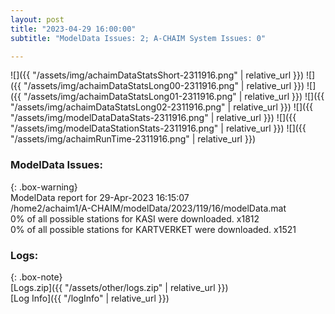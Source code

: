 ```yaml
---
layout: post
title: "2023-04-29 16:00:00"
subtitle: "ModelData Issues: 2; A-CHAIM System Issues: 0"

---
```


![]({{ "/assets/img/achaimDataStatsShort-2311916.png" | relative_url }})
![]({{ "/assets/img/achaimDataStatsLong00-2311916.png" | relative_url }})
![]({{ "/assets/img/achaimDataStatsLong01-2311916.png" | relative_url }})
![]({{ "/assets/img/achaimDataStatsLong02-2311916.png" | relative_url }})
![]({{ "/assets/img/modelDataDataStats-2311916.png" | relative_url }})
![]({{ "/assets/img/modelDataStationStats-2311916.png" | relative_url }})
![]({{ "/assets/img/achaimRunTime-2311916.png" | relative_url }})


### ModelData Issues:  
  
{: .box-warning}  
 ModelData report for 29-Apr-2023 16:15:07   
 /home2/achaim1/A-CHAIM/modelData/2023/119/16/modelData.mat   
 0% of all possible stations for KASI were downloaded. x1812   
 0% of all possible stations for KARTVERKET were downloaded. x1521   
  


### Logs:  
  
{: .box-note}  
[Logs.zip]({{ "/assets/other/logs.zip" | relative_url }})  
[Log Info]({{ "/logInfo" | relative_url }})  
